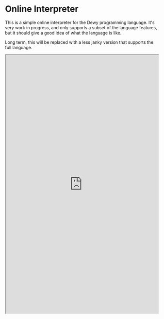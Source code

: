 # Online Interpreter

This is a simple online interpreter for the Dewy programming language. It's very work in progress, and only supports a subset of the language features, but it should give a good idea of what the language is like.

Long term, this will be replaced with a less janky version that supports the full language.

<iframe
    src="https://david-andrew.github.io/projects/dewy/demo_only"
    style="width: 100%; height: 850px;"
>
</iframe>

